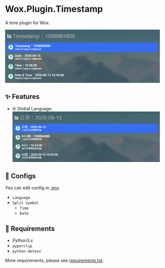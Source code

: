 # Wox.Plugin.Timestamp

A time plugin for Wox.

![screenshot](assets/example.png)

## :sparkles: Features

- :globe_with_meridians: Global Language.
    ![screenshot](assets/example_zh.png)

## :wrench: Configs

You can edit config in [.env](.env).

- `Language` 
- `Split Symbol`
  - `Time`
  - `Date`

## :pushpin: Requirements

- Python3.x
- `pyperclip`
- `python-dotenv`

More requirements, please see [requirements.txt](requirements.txt).
